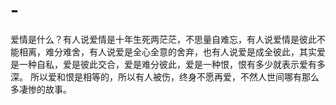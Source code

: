 # -
爱情是什么？有人说爱情是十年生死两茫茫，不思量自难忘，有人说爱情是彼此不能相离，难分难舍，有人说爱是全心全意的舍弃，也有人说爱是成全彼此，其实爱是一种自私，爱是彼此交合，爱是难分彼此，爱是一种恨，恨有多少就表示爱有多深。 所以爱和恨是相等的，所以有人被伤，终身不愿再爱，不然人世间哪有那么多凄惨的故事。
